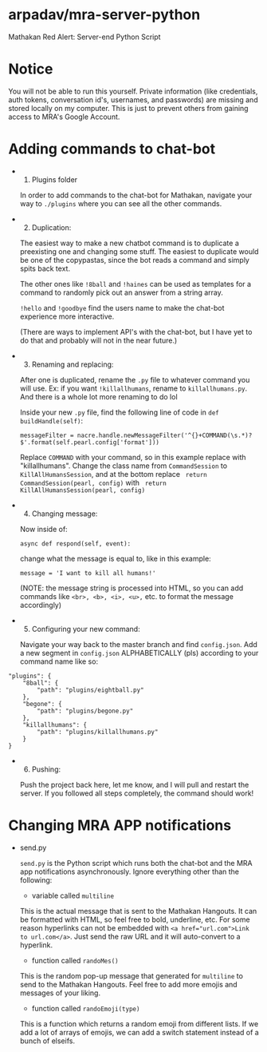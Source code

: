 # arpadav/mra-server-python
Mathakan Red Alert: Server-end Python Script

# Notice
You will not be able to run this yourself. Private information (like credentials, auth tokens, conversation id's, usernames, and passwords) are missing and stored locally on my computer. This is just to prevent others from gaining access to MRA's Google Account.

# Adding commands to chat-bot
* 1. Plugins folder
	
	In order to add commands to the chat-bot for Mathakan, navigate your way to `./plugins` where you can see all the other commands.


* 2. Duplication:
	
	The easiest way to make a new chatbot command is to duplicate a preexisting one and changing some stuff. The easiest to duplicate would be one of the copypastas, since the bot reads a command and simply spits back text.
	
	The other ones like `!8ball` and `!haines` can be used as templates for a command to randomly pick out an answer from a string array.
	
	`!hello` and `!goodbye` find the users name to make the chat-bot experience more interactive.
	
	(There are ways to implement API's with the chat-bot, but I have yet to do that and probably will not in the near future.)

	
* 3. Renaming and replacing:
	
	After one is duplicated, rename the `.py` file to whatever command you will use. Ex: if you want `!killallhumans`, rename to `killallhumans.py`. And there is a whole lot more renaming to do lol
	
	Inside your new `.py` file, find the following line of code in `def buildHandle(self)`:
	
	`messageFilter = nacre.handle.newMessageFilter('^{}+COMMAND(\s.*)?$'.format(self.pearl.config['format']))`
	
	Replace `COMMAND` with your command, so in this example replace with "killallhumans". Change the class name from `CommandSession` to `KillAllHumansSession`, and at the bottom replace ` return CommandSession(pearl, config)` with ` return KillAllHumansSession(pearl, config)`

	
* 4. Changing message:
	
	Now inside of:
	
	`async def respond(self, event):` 
	
	change what the message is equal to, like in this example: 
	
	`message = 'I want to kill all humans!'`
	
	(NOTE: the message string is processed into HTML, so you can add commands like `<br>, <b>, <i>, <u>,` etc. to format the message accordingly)
	
	
* 5. Configuring your new command:
	
	Navigate your way back to the master branch and find `config.json`. Add a new segment in `config.json` ALPHABETICALLY (pls) according to your command name like so:
```
"plugins": {
	"8ball": {
		"path": "plugins/eightball.py"
	},
	"begone": {
		"path": "plugins/begone.py"
	},
	"killallhumans": {
		"path": "plugins/killallhumans.py"
	}
}
```
	
* 6. Pushing:
	
	Push the project back here, let me know, and I will pull and restart the server. If you followed all steps completely, the command should work!

	
# Changing MRA APP notifications
* send.py

	`send.py` is the Python script which runs both the chat-bot and the MRA app notifications asynchronously. Ignore everything other than the following:
	
	* variable called `multiline`
	
	This is the actual message that is sent to the Mathakan Hangouts. It can be formatted with HTML, so feel free to bold, underline, etc. For some reason hyperlinks can not be embedded with `<a href="url.com">Link to url.com</a>`. Just send the raw URL and it will auto-convert to a hyperlink.
	
	* function called `randoMes()`
	
	This is the random pop-up message that generated for `multiline` to send to the Mathakan Hangouts. Feel free to add more emojis and messages of your liking.
		
	* function called `randoEmoji(type)`
		
	This is a function which returns a random emoji from different lists. If we add a lot of arrays of emojis, we can add a switch statement instead of a bunch of elseifs.